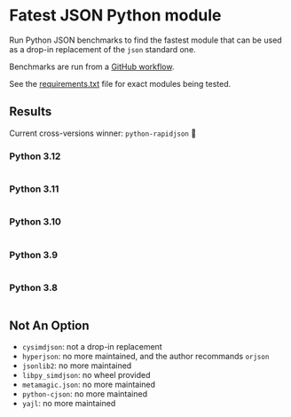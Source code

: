 # Fatest JSON Python module

Run Python JSON benchmarks to find the fastest module that can be used as a drop-in replacement of the `json` standard one.

Benchmarks are run from a [GitHub workflow](.github/workflows/benchmark.yml).

See the [requirements.txt](requirements.txt) file for exact modules being tested.

## Results

Current cross-versions winner: `python-rapidjson` :tada:

### Python 3.12

```bash
```

### Python 3.11

```bash
```

### Python 3.10

```bash
```

### Python 3.9

```bash
```

### Python 3.8

```bash
```

## Not An Option

- `cysimdjson`: not a drop-in replacement
- `hyperjson`: no more maintained, and the author recommands `orjson`
- `jsonlib2`: no more maintained
- `libpy_simdjson`: no wheel provided
- `metamagic.json`: no more maintained
- `python-cjson`: no more maintained
- `yajl`: no more maintained

